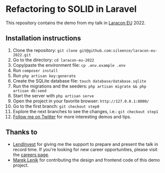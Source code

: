 # Refactoring to SOLID in Laravel

This repository contains the demo from my talk in [Laracon EU](https://laracon.eu/) 2022.

## Installation instructions

1. Clone the repository: `git clone git@github.com:sileence/laracon-eu-2022.git`
2. Go to the directory: `cd laracon-eu-2022`
3. Copy/paste the environment file: `cp .env.example .env`
4. Run `composer install`
5. Run `php artisan key:generate`
6. Create the SQLite database file: `touch database/database.sqlite`
7. Run the migrations and the seeders: `php artisan migrate && php artisan db:seed`
8. Start the server with `php artisan serve`
9. Open the project in your favorite browser: `http://127.0.0.1:8000/`
10. Go to the first branch: `git checkout step0`
11. Explore the next branches to see the changes, i.e.: `git checkout step1`
12. [Follow me on Twitter](https://twitter.com/sileence) for more interesting demos and tips.

## Thanks to 

* [LendInvest](http://lendinvest.com/) for giving me the support to prepare and present the talk in record time.
If you're looking for new career opportunities, please visit the [careers page](https://www.lendinvest.com/careers/).
* [Marek Lenik](https://github.com/criography) for contributing the design and frontend code of this demo project.
